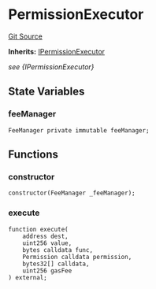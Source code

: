 # PermissionExecutor
[Git Source](https://github.com/permissivelabs/core/blob/fa33ef18b6b5de6eccb85fa5ba3f8e660923b0ae/src/core/PermissionExecutor.sol)

**Inherits:**
[IPermissionExecutor](/src/interfaces/IPermissionExecutor.sol/interface.IPermissionExecutor.md)

*see {IPermissionExecutor}*


## State Variables
### feeManager

```solidity
FeeManager private immutable feeManager;
```


## Functions
### constructor


```solidity
constructor(FeeManager _feeManager);
```

### execute


```solidity
function execute(
    address dest,
    uint256 value,
    bytes calldata func,
    Permission calldata permission,
    bytes32[] calldata,
    uint256 gasFee
) external;
```

